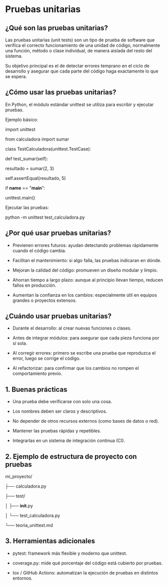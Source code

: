 # Pruebas unitarias

## ¿Qué son las pruebas unitarias?

Las pruebas unitarias (unit tests) son un tipo de prueba de software que verifica el correcto funcionamiento de una unidad de código, normalmente una función, método o clase individual, de manera aislada del resto del sistema.

Su objetivo principal es el de detectar errores temprano en el ciclo de desarrollo y asegurar que cada parte del código haga exactamente lo que se espera.

## ¿Cómo usar las pruebas unitarias?

En Python, el módulo estándar unittest se utiliza para escribir y ejecutar pruebas.

Ejemplo básico:

import unittest

from calculadora import sumar

class TestCalculadora(unittest.TestCase):

 def test_sumar(self):
 
   resultado = sumar(2, 3)
        
   self.assertEqual(resultado, 5)

if __name__ == "__main__":

  unittest.main()

Ejecutar las pruebas:

python -m unittest test_calculadora.py

## ¿Por qué usar pruebas unitarias?

- Previenen errores futuros: ayudan detectando problemas rápidamente cuando el código cambia.

- Facilitan el mantenimiento: si algo falla, las pruebas indicaran en dónde.

- Mejoran la calidad del código: promueven un diseño modular y limpio.

- Ahorran tiempo a largo plazo: aunque al principio llevan tiempo, reducen fallos en producción.

- Aumentan la confianza en los cambios: especialmente útil en equipos grandes o proyectos extensos.

## ¿Cuándo usar pruebas unitarias?

- Durante el desarrollo: al crear nuevas funciones o clases.

- Antes de integrar módulos: para asegurar que cada pieza funciona por sí sola.

- Al corregir errores: primero se escribe una prueba que reproduzca el error, luego se corrige el código.

- Al refactorizar: para confirmar que los cambios no rompen el comportamiento previo.

## 1. Buenas prácticas

- Una prueba debe verificarse con solo una cosa.

- Los nombres deben ser claros y descriptivos.

- No depender de otros recursos externos (como bases de datos o red).

- Mantener las pruebas rápidas y repetibles.

- Integrarlas en un sistema de integración continua (CI).

## 2. Ejemplo de estructura de proyecto con pruebas

mi_proyecto/

├── calculadora.py

├── test/

│   ├── __init__.py

│   └── test_calculadora.py

└── teoria_unittest.md

## 3. Herramientas adicionales

- pytest: framework más flexible y moderno que unittest.

- coverage.py: mide qué porcentaje del código está cubierto por pruebas.

- tox / GitHub Actions: automatizan la ejecución de pruebas en distintos entornos.
